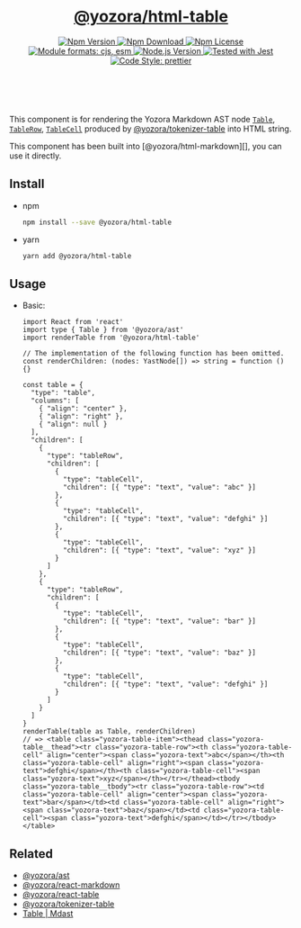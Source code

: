 <header>
  <h1 align="center">
    <a href="https://github.com/guanghechen/yozora-html/tree/main/packages/table#readme">@yozora/html-table</a>
  </h1>
  <div align="center">
    <a href="https://www.npmjs.com/package/@yozora/html-table">
      <img
        alt="Npm Version"
        src="https://img.shields.io/npm/v/@yozora/html-table.svg"
      />
    </a>
    <a href="https://www.npmjs.com/package/@yozora/html-table">
      <img
        alt="Npm Download"
        src="https://img.shields.io/npm/dm/@yozora/html-table.svg"
      />
    </a>
    <a href="https://www.npmjs.com/package/@yozora/html-table">
      <img
        alt="Npm License"
        src="https://img.shields.io/npm/l/@yozora/html-table.svg"
      />
    </a>
    <a href="#install">
      <img
        alt="Module formats: cjs, esm"
        src="https://img.shields.io/badge/module_formats-cjs%2C%20esm-green.svg"
      />
    </a>
    <a href="https://github.com/nodejs/node">
      <img
        alt="Node.js Version"
        src="https://img.shields.io/node/v/@yozora/html-table"
      />
    </a>
    <a href="https://github.com/facebook/jest">
      <img
        alt="Tested with Jest"
        src="https://img.shields.io/badge/tested_with-jest-9c465e.svg"
      />
    </a>
    <a href="https://github.com/prettier/prettier">
      <img
        alt="Code Style: prettier"
        src="https://img.shields.io/badge/code_style-prettier-ff69b4.svg?style=flat-square"
      />
    </a>
  </div>
</header>
<br/>

This component is for rendering the Yozora Markdown AST node [`Table`][@yozora/ast__table],
[`TableRow`][@yozora/ast__table-row], [`TableCell`][@yozora/ast__table-cell] 
produced by [@yozora/tokenizer-table][] into HTML string.

This component has been built into [@yozora/html-markdown][], you can use it directly.

## Install

* npm

  ```bash
  npm install --save @yozora/html-table
  ```

* yarn

  ```bash
  yarn add @yozora/html-table
  ```


## Usage

* Basic:

  ```tsx
  import React from 'react'
  import type { Table } from '@yozora/ast'
  import renderTable from '@yozora/html-table'

  // The implementation of the following function has been omitted.
  const renderChildren: (nodes: YastNode[]) => string = function () {}

  const table = {
    "type": "table",
    "columns": [
      { "align": "center" },
      { "align": "right" },
      { "align": null }
    ],
    "children": [
      {
        "type": "tableRow",
        "children": [
          {
            "type": "tableCell",
            "children": [{ "type": "text", "value": "abc" }]
          },
          {
            "type": "tableCell",
            "children": [{ "type": "text", "value": "defghi" }]
          },
          {
            "type": "tableCell",
            "children": [{ "type": "text", "value": "xyz" }]
          }
        ]
      },
      {
        "type": "tableRow",
        "children": [
          {
            "type": "tableCell",
            "children": [{ "type": "text", "value": "bar" }]
          },
          {
            "type": "tableCell",
            "children": [{ "type": "text", "value": "baz" }]
          },
          {
            "type": "tableCell",
            "children": [{ "type": "text", "value": "defghi" }]
          }
        ]
      }
    ]
  }
  renderTable(table as Table, renderChildren)
  // => <table class="yozora-table-item"><thead class="yozora-table__thead"><tr class="yozora-table-row"><th class="yozora-table-cell" align="center"><span class="yozora-text">abc</span></th><th class="yozora-table-cell" align="right"><span class="yozora-text">defghi</span></th><th class="yozora-table-cell"><span class="yozora-text">xyz</span></th></tr></thead><tbody class="yozora-table__tbody"><tr class="yozora-table-row"><td class="yozora-table-cell" align="center"><span class="yozora-text">bar</span></td><td class="yozora-table-cell" align="right"><span class="yozora-text">baz</span></td><td class="yozora-table-cell"><span class="yozora-text">defghi</span></td></tr></tbody></table> 
  ```


## Related

* [@yozora/ast][]
* [@yozora/react-markdown][]
* [@yozora/react-table][]
* [@yozora/tokenizer-table][]
* [Table | Mdast][mdast]


[@yozora/ast]: https://www.npmjs.com/package/@yozora/ast#table
[@yozora/ast__table]: https://www.npmjs.com/package/@yozora/ast#table
[@yozora/ast__table-row]: https://www.npmjs.com/package/@yozora/ast#tablerow
[@yozora/ast__table-cell]: https://www.npmjs.com/package/@yozora/ast#tablecell
[@yozora/react-markdown]: https://www.npmjs.com/package/@yozora/react-markdown
[@yozora/tokenizer-table]: https://www.npmjs.com/package/@yozora/tokenizer-table
[@yozora/react-table]: https://www.npmjs.com/package/@yozora/react-table
[mdast]: https://github.com/syntax-tree/mdast#table
